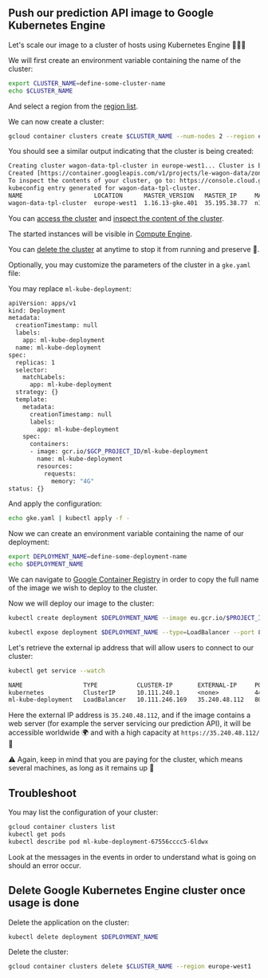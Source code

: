 
## Push our prediction API image to Google Kubernetes Engine

Let's scale our image to a cluster of hosts using Kubernetes Engine 🤖🤖🤖

We will first create an environment variable containing the name of the cluster:

``` bash
export CLUSTER_NAME=define-some-cluster-name
echo $CLUSTER_NAME
```

And select a region from the [region list](https://cloud.google.com/compute/docs/regions-zones).

We can now create a cluster:

``` bash
gcloud container clusters create $CLUSTER_NAME --num-nodes 2 --region europe-west1
```

You should see a similar output indicating that the cluster is being created:

``` txt
Creating cluster wagon-data-tpl-cluster in europe-west1... Cluster is being health-checked (master is healthy)...done.
Created [https://container.googleapis.com/v1/projects/le-wagon-data/zones/europe-west1/clusters/wagon-data-tpl-cluster].
To inspect the contents of your cluster, go to: https://console.cloud.google.com/kubernetes/workload_/gcloud/europe-west1/wagon-data-tpl-cluster?project=le-wagon-data
kubeconfig entry generated for wagon-data-tpl-cluster.
NAME                    LOCATION      MASTER_VERSION   MASTER_IP     MACHINE_TYPE   NODE_VERSION     NUM_NODES  STATUS
wagon-data-tpl-cluster  europe-west1  1.16.13-gke.401  35.195.38.77  n1-standard-1  1.16.13-gke.401  6          RUNNING
```

You can [access the cluster](https://console.cloud.google.com/kubernetes/list?project=le-wagon-data) and [inspect the content of the cluster](https://console.cloud.google.com/kubernetes/workload_/gcloud/europe-west1-c/wag-data-tpl-cluster?project=le-wagon-data).

The started instances will be visible in [Compute Engine](https://console.cloud.google.com/compute/instances).

You can [delete the cluster](https://console.cloud.google.com/kubernetes/list) at anytime to stop it from running and preserve 💸.

Optionally, you may customize the parameters of the cluster in a `gke.yaml` file:

You may replace `ml-kube-deployment`:

``` bash
apiVersion: apps/v1
kind: Deployment
metadata:
  creationTimestamp: null
  labels:
    app: ml-kube-deployment
  name: ml-kube-deployment
spec:
  replicas: 1
  selector:
    matchLabels:
      app: ml-kube-deployment
  strategy: {}
  template:
    metadata:
      creationTimestamp: null
      labels:
        app: ml-kube-deployment
    spec:
      containers:
      - image: gcr.io/$GCP_PROJECT_ID/ml-kube-deployment
        name: ml-kube-deployment
        resources:
          requests:
            memory: "4G"
status: {}
```

And apply the configuration:

``` bash
echo gke.yaml | kubectl apply -f -
```

Now we can create an environment variable containing the name of our deployment:

``` bash
export DEPLOYMENT_NAME=define-some-deployment-name
echo $DEPLOYMENT_NAME
```

We can navigate to [Google Container Registry](https://console.cloud.google.com/gcr/) in order to copy the full name of the image we wish to deploy to the cluster.

Now we will deploy our image to the cluster:

``` bash
kubectl create deployment $DEPLOYMENT_NAME --image eu.gcr.io/$PROJECT_ID/$DOCKER_IMAGE_NAME
```

``` bash
kubectl expose deployment $DEPLOYMENT_NAME --type=LoadBalancer --port 80 --target-port 5000
```

Let's retrieve the external ip address that will allow users to connect to our cluster:

```bash
kubectl get service --watch
```

``` txt
NAME                 TYPE           CLUSTER-IP       EXTERNAL-IP     PORT(S)        AGE
kubernetes           ClusterIP      10.111.240.1     <none>          443/TCP        19m
ml-kube-deployment   LoadBalancer   10.111.246.169   35.240.48.112   80:32076/TCP   48s
```

Here the external IP address is `35.240.48.112`, and if the image contains a web server (for example the server servicing our prediction API), it will be accessible worldwide 🌍 and with a high capacity at `https://35.240.48.112/` 🚀

⚠️ Again, keep in mind that you are paying for the cluster, which means several machines, as long as it remains up 💸

## Troubleshoot

You may list the configuration of your cluster:

``` bash
gcloud container clusters list
kubectl get pods
kubectl describe pod ml-kube-deployment-67556cccc5-6ldwx
```

Look at the messages in the events in order to understand what is going on should an error occur.

## Delete Google Kubernetes Engine cluster once usage is done

Delete the application on the cluster:

```bash
kubectl delete deployment $DEPLOYMENT_NAME
```

Delete the cluster:

```bash
gcloud container clusters delete $CLUSTER_NAME --region europe-west1
```

